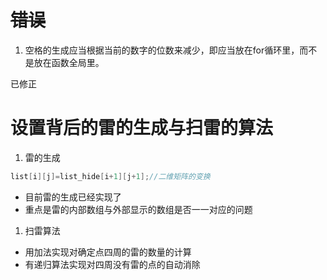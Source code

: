 # ~~错误~~

1. 空格的生成应当根据当前的数字的位数来减少，即应当放在for循环里，而不是放在函数全局里。

已修正

# 设置背后的雷的生成与扫雷的算法

1. 雷的生成

```c
list[i][j]=list_hide[i+1][j+1];//二维矩阵的变换
```

- 目前雷的生成已经实现了
- 重点是雷的内部数组与外部显示的数组是否一一对应的问题

1. 扫雷算法

- 用加法实现对确定点四周的雷的数量的计算
- 有递归算法实现对四周没有雷的点的自动消除

